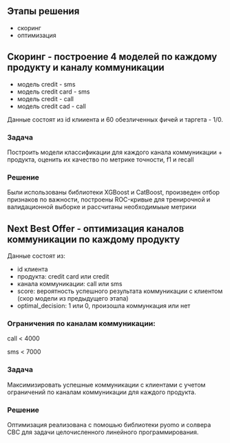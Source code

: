 ## Этапы решения
- скоринг
- оптимизация 


## Скоринг - построение 4 моделей по каждому продукту и каналу коммуникации 
- модель credit - sms
- модель credit card - sms
- модель credit - call
- модель credit cad - call

Данные состоят из id клииента и 60 обезличенных фичей и таргета - 1/0.

### Задача
Построить модели классификации для каждого канала коммуникации + продукта, оценить их качество по метрике точности, f1 и recall

### Решение
Были использованы библиотеки XGBoost и CatBoost, произведен отбор признаков по важности, построены ROC-кривые для тренирочной и валидационной выборке и рассчитаны необходимыые метрики 

## Next Best Offer - оптимизация каналов коммуникации по каждому продукту
Данные состоят из:
- id клиента
- продукта: credit card	или credit
- канала коммуникации: call или sms
- score: вероятность успешного результата коммуникации с клиентом (скор модели из предыдущего этапа)
- optimal_decision: 1 или 0, произошла коммункация или нет

### Ограничения по каналам коммуникации: 
call < 4000

sms < 7000 

### Задача
Максимизировать успешные коммуникации с клиентами с учетом ограничений по каналам коммуникации для каждого продукта. 

### Решение
Оптимизация реализована с помошью библиотеки pyomo и солвера CBC для задачи целочисленного линейного программирования.


